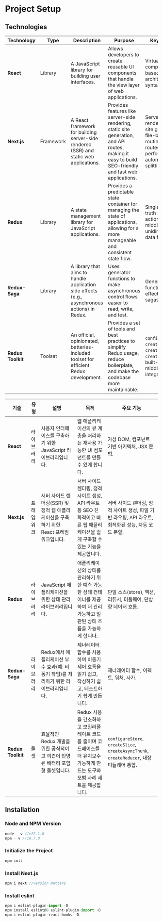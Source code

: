 # Project Setup

## Technologies

| Technology       | Type      | Description                                                                 | Purpose                                                                                      | Key Features                                                                   |
|------------------|-----------|-----------------------------------------------------------------------------|----------------------------------------------------------------------------------------------|--------------------------------------------------------------------------------|
| **React**        | Library   | A JavaScript library for building user interfaces.                          | Allows developers to create reusable UI components that handle the view layer of web applications. | Virtual DOM, component-based architecture, JSX syntax.                         |
| **Next.js**      | Framework | A React framework for building server-side rendered (SSR) and static web applications. | Provides features like server-side rendering, static site generation, and API routes, making it easy to build SEO-friendly and fast web applications. | Server-side rendering, static site generation, file-based routing, API routes, optimized performance, automatic code splitting. |
| **Redux**        | Library   | A state management library for JavaScript applications.                     | Provides a predictable state container for managing the state of applications, allowing for a more manageable and consistent state flow. | Single source of truth (store), actions, reducers, middleware, unidirectional data flow. |
| **Redux-Saga**   | Library   | A library that aims to handle application side effects (e.g., asynchronous actions) in Redux. | Uses generator functions to make asynchronous control flows easier to read, write, and test. | Generator functions, effects, watchers, sagas.                                 |
| **Redux Toolkit**| Toolset   | An official, opinionated, batteries-included toolset for efficient Redux development. | Provides a set of tools and best practices to simplify Redux usage, reduce boilerplate, and make the codebase more maintainable. | `configureStore`, `createSlice`, `createAsyncThunk`, `createReducer`, built-in middleware integration. |

| 기술              | 유형       | 설명                                                                                       | 목적                                                                                       | 주요 기능                                                                          |
|-------------------|------------|--------------------------------------------------------------------------------------------|--------------------------------------------------------------------------------------------|-----------------------------------------------------------------------------------|
| **React**         | 라이브러리 | 사용자 인터페이스를 구축하기 위한 JavaScript 라이브러리입니다.                              | 웹 애플리케이션의 뷰 계층을 처리하는 재사용 가능한 UI 컴포넌트를 만들 수 있게 합니다.          | 가상 DOM, 컴포넌트 기반 아키텍처, JSX 문법.                                         |
| **Next.js**       | 프레임워크 | 서버 사이드 렌더링(SSR) 및 정적 웹 애플리케이션을 구축하기 위한 React 프레임워크입니다.       | 서버 사이드 렌더링, 정적 사이트 생성, API 라우트 등 SEO 친화적이고 빠른 웹 애플리케이션을 쉽게 구축할 수 있는 기능을 제공합니다. | 서버 사이드 렌더링, 정적 사이트 생성, 파일 기반 라우팅, API 라우트, 최적화된 성능, 자동 코드 분할. |
| **Redux**         | 라이브러리 | JavaScript 애플리케이션을 위한 상태 관리 라이브러리입니다.                                  | 애플리케이션의 상태를 관리하기 위한 예측 가능한 상태 컨테이너를 제공하여 더 관리 가능하고 일관된 상태 흐름을 가능하게 합니다. | 단일 소스(store), 액션, 리듀서, 미들웨어, 단방향 데이터 흐름.                           |
| **Redux-Saga**    | 라이브러리 | Redux에서 애플리케이션 부수 효과(예: 비동기 작업)를 처리하기 위한 라이브러리입니다.           | 제너레이터 함수를 사용하여 비동기 제어 흐름을 읽기 쉽고, 작성하기 쉽고, 테스트하기 쉽게 만듭니다. | 제너레이터 함수, 이펙트, 워처, 사가.                                                 |
| **Redux Toolkit** | 툴셋       | 효율적인 Redux 개발을 위한 공식적이고 의견이 반영된 배터리 포함형 툴셋입니다.                | Redux 사용을 간소화하고 보일러플레이트 코드를 줄이며 코드베이스를 더 유지보수 가능하게 만드는 도구와 모범 사례 세트를 제공합니다. | `configureStore`, `createSlice`, `createAsyncThunk`, `createReducer`, 내장 미들웨어 통합. |

<!-- ### React
**Description**: React is a JavaScript library for building user interfaces.  
**Purpose**: It allows developers to create reusable UI components that handle the view layer of web applications.  
**Key Features**: Virtual DOM, component-based architecture, JSX syntax.

### Next.js
**Description**: Next.js is a React framework for building server-side rendered (SSR) and static web applications.  
**Purpose**: It provides features like server-side rendering, static site generation, and API routes, making it easy to build SEO-friendly and fast web applications.  
**Key Features**: Server-side rendering, static site generation, file-based routing, API routes, optimized performance, and automatic code splitting.

### Redux
**Description**: Redux is a state management library for JavaScript applications.  
**Purpose**: It provides a predictable state container for managing the state of applications, allowing for a more manageable and consistent state flow.  
**Key Features**: Single source of truth (store), actions, reducers, middleware, and a unidirectional data flow.

### Redux-Saga
**Description**: Redux-Saga is a library that aims to handle application side effects (e.g., asynchronous actions) in Redux.  
**Purpose**: It uses generator functions to make asynchronous control flows easier to read, write, and test.  
**Key Features**: Generator functions, effects, watchers, and sagas.

### Redux Toolkit
**Description**: Redux Toolkit is an official, opinionated, batteries-included toolset for efficient Redux development.  
**Purpose**: It provides a set of tools and best practices to simplify Redux usage, reduce boilerplate, and make the codebase more maintainable.  
**Key Features**: `configureStore`, `createSlice`, `createAsyncThunk`, `createReducer`, and built-in middleware integration. -->

## Installation

### Node and NPM Version

```js
node - v //v22.1.0
npm - v //10.7.0
```

### Initialize the Project

```js
npm init
```

### Install Next.js

```js
npm i next //version matters
```

### Install eslint
```js
npm i eslint-plugin-import -D
npm install eslint@8 eslint-plugin-import -D
npm i eslint-plugin-react-hooks -D
```